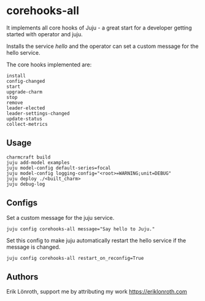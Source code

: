 # corehooks-all

It implements all core hooks of Juju - a great start for a developer getting started with operator and juju.

Installs the service *hello* and the operator can set a custom message for the hello service.

The core hooks implemented are:

    install
    config-changed
    start
    upgrade-charm
    stop
    remove
    leader-elected
    leader-settings-changed
    update-status
    collect-metrics

## Usage
    
    charmcraft build
    juju add-model examples
    juju model-config default-series=focal
    juju model-config logging-config="<root>=WARNING;unit=DEBUG"
    juju deploy ./<built_charm>
    juju debug-log

## Configs

Set a custom message for the juju service.

    juju config corehooks-all message="Say hello to Juju."

Set this config to make juju automatically restart the hello service if the message is changed.

    juju config corehooks-all restart_on_reconfig=True


## Authors
Erik Lönroth, support me by attributing my work
https://eriklonroth.com